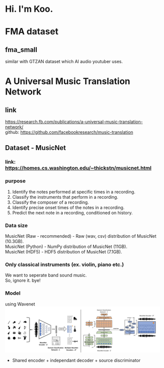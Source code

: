 # Hi. I'm Koo.

# FMA dataset
## fma_small
similar with GTZAN dataset which AI audio youtuber uses.  

# A Universal Music Translation Network
## link
https://research.fb.com/publications/a-universal-music-translation-network/  
github: https://github.com/facebookresearch/music-translation 

## Dataset - MusicNet
### link: https://homes.cs.washington.edu/~thickstn/musicnet.html  
### purpose  
1. Identify the notes performed at specific times in a recording.  
2. Classify the instruments that perform in a recording.  
3. Classify the composer of a recording.  
4. Identify precise onset times of the notes in a recording.  
5. Predict the next note in a recording, conditioned on history.

### Data size
MusicNet (Raw - recommended) - Raw (wav, csv) distribution of MusicNet (10.3GB).  
MusicNet (Python) - NumPy distribution of MusicNet (11GB).  
MusicNet (HDF5) - HDF5 distribution of MusicNet (7.1GB).  

### Only classical instruments (ex. violin, piano etc.)
We want to seperate band sound music.  
So, ignore it. bye!  

### Model
using Wavenet  
![model](https://github.com/HyunLee103/Music_Style_Transfer/blob/master/gu/fig/A%20Universal%20Music%20Translation%20Network%20-%20model.png?raw=true)
- Shared encoder + independant decoder + source discriminator  
